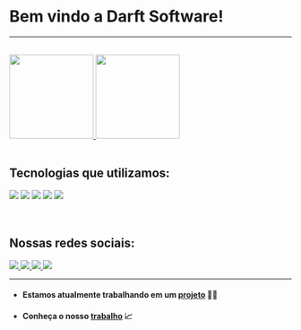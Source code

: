
  
  # Bem vindo a Darft  Software!
  
***
 

<br>

<a href="https://github.com/anuraghazra/github-readme-stats">
  <img height=150 src="https://github-readme-stats.vercel.app/api?username=DARFT-software&show_icons=true&theme=radical" />
  <img height=150 src="https://github-readme-stats.vercel.app/api/top-langs?username=DARFT-software&layout=compact&langs_count=8&card_width=320&theme=dracula" />
</a>

<div>

<br>

## Tecnologias que utilizamos:
  
  <img  src="https://img.shields.io/badge/HTML5-E34F26?style=for-the-badge&logo=html5&logoColor=white"  />
  <img src="https://img.shields.io/badge/CSS3-1572B6?style=for-the-badge&logo=css3&logoColor=white" />
  <img src="https://img.shields.io/badge/JavaScript-323330?style=for-the-badge&logo=javascript&logoColor=F7DF1E" />
  <img src="https://img.shields.io/badge/Node.js-43853D?style=for-the-badge&logo=node.js&logoColor=white" />
  <img src="https://img.shields.io/badge/React-20232A?style=for-the-badge&logo=react&logoColor=61DAFB" />

</div>

<br>

<br>

## Nossas redes sociais:
<div>

<a href="https://mail.google.com/mail/u/2/#inbox?compose=new">
  <img src="https://img.shields.io/badge/Gmail-D14836?style=for-the-badge&logo=gmail&logoColor=white" />
</a>

<a href="https://github.com/DARFT-software/DARFT-SOFTWARE">
  <img src="https://img.shields.io/badge/GitHub-100000?style=for-the-badge&logo=github&logoColor=white" />
</a>


<a href="https://www.linkedin.com/feed/">
  <img src="https://img.shields.io/badge/LinkedIn-0077B5?style=for-the-badge&logo=linkedin&logoColor=white" />
</a>

<a href="https://www.instagram.com/">
  <img src="https://img.shields.io/badge/Instagram-E4405F?style=for-the-badge&logo=instagram&logoColor=white" />
</a>

*** 


* ####  Estamos atualmente trabalhando em um [projeto](https://github.com/DARFTsoftware/petproject) 🧑‍💻

* ####  Conheça o nosso [trabalho](https://github.com/DARFT-software?tab=repositories) 📈






  
</div>
